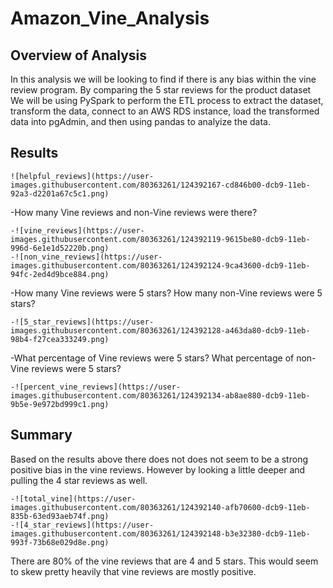 # Amazon_Vine_Analysis

## Overview of Analysis

In this analysis we will be looking to find if there is any bias within the vine review program. By comparing the 5 star reviews for the product dataset We will be using PySpark to perform the ETL process to extract the dataset, transform the data, connect to an AWS RDS instance, load the transformed data into pgAdmin, and then using pandas to analyize the data.  

## Results

    ![helpful_reviews](https://user-images.githubusercontent.com/80363261/124392167-cd846b00-dcb9-11eb-92a3-d2201a67c5c1.png)

-How many Vine reviews and non-Vine reviews were there?

    -![vine_reviews](https://user-images.githubusercontent.com/80363261/124392119-9615be80-dcb9-11eb-996d-6e1e1d52220b.png)
    -![non_vine_reviews](https://user-images.githubusercontent.com/80363261/124392124-9ca43600-dcb9-11eb-94fc-2ed4d9bce884.png)
-How many Vine reviews were 5 stars? How many non-Vine reviews were 5 stars?

    -![5_star_reviews](https://user-images.githubusercontent.com/80363261/124392128-a463da80-dcb9-11eb-98b4-f27cea333249.png)
-What percentage of Vine reviews were 5 stars? What percentage of non-Vine reviews were 5 stars?

    -![percent_vine_reviews](https://user-images.githubusercontent.com/80363261/124392134-ab8ae880-dcb9-11eb-9b5e-9e972bd999c1.png)
## Summary

Based on the results above there does not does not seem to be a strong positive bias in the vine reviews. However by looking a little deeper and pulling the 4 star reviews as well.

    -![total_vine](https://user-images.githubusercontent.com/80363261/124392140-afb70600-dcb9-11eb-835b-63ed93aeb74f.png)
    -![4_star_reviews](https://user-images.githubusercontent.com/80363261/124392148-b3e32380-dcb9-11eb-993f-73b68e029d8e.png)

There are 80% of the vine reviews that are 4 and 5 stars. This would seem to skew pretty heavily that vine reviews are mostly positive. 
